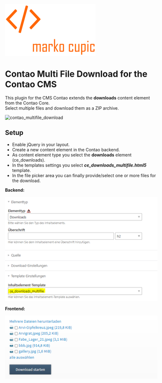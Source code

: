 ![Alt text](docs/logo.png?raw=true "logo")

# Contao Multi File Download for the Contao CMS
This plugin for the CMS Contao extends the **downloads** content element from the Contao Core.\
Select multiple files and download them as a ZIP archive.


![contao_multifile_download](https://github.com/markocupic/markocupic/blob/main/contao-multifile-download/contao-multifile-download.gif)


## Setup
- Enable jQuery in your layout.
- Create a new content element in the Contao backend.
- As content element type you select the **downloads** element (ce_downloads).
- In the templates settings you select ***ce_downloads_multifile.html5*** template.
- In the file picker area you can finally provide/select one or more files for the download.

**Backend:**

![Alt text](docs/element_settings.png?raw=true "Element settings")

**Frontend:**

![Alt text](docs/frontend.png?raw=true "Frontend")
